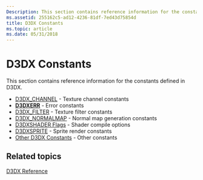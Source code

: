 ```yaml
---
Description: This section contains reference information for the constants defined in D3DX.
ms.assetid: 255162c5-ad12-4236-81df-7ed43d75854d
title: D3DX Constants
ms.topic: article
ms.date: 05/31/2018
---
```


# D3DX Constants

This section contains reference information for the constants defined in D3DX.

-   [D3DX\_CHANNEL](d3dx-channel.md) - Texture channel constants
-   [**D3DXERR**](https://msdn.microsoft.com/en-us/library/Bb172825(v=VS.85).aspx) - Error constants
-   [D3DX\_FILTER](d3dx-filter.md) - Texture filter constants
-   [D3DX\_NORMALMAP](d3dx-normalmap.md) - Normal map generation constants
-   [D3DXSHADER Flags](d3dxshader-flags.md) - Shader compile options
-   [D3DXSPRITE](d3dxsprite.md) - Sprite render constants
-   [Other D3DX Constants](other-d3dx-constants.md) - Other constants

## Related topics

<dl> <dt>

[D3DX Reference](dx9-graphics-reference-d3dx.md)
</dt> </dl>

 

 



